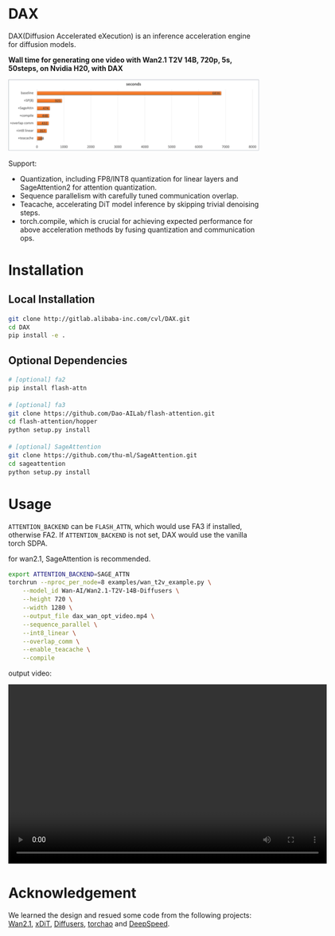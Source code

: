 # DAX

DAX(Diffusion Accelerated eXecution) is an inference acceleration engine for diffusion models.

**Wall time for generating one video with Wan2.1 T2V 14B, 720p, 5s, 50steps, on Nvidia H20, with DAX**

![](assets/benchmark.png)

Support:

- Quantization, including FP8/INT8 quantization for linear layers and SageAttention2 for attention quantization.
- Sequence parallelism with carefully tuned communication overlap.
- Teacache, accelerating DiT model inference by skipping trivial denoising steps. 
- torch.compile, which is crucial for achieving expected performance for above acceleration methods by fusing quantization and communication ops.


# Installation

## Local Installation

```bash
git clone http://gitlab.alibaba-inc.com/cvl/DAX.git
cd DAX
pip install -e .
```

## Optional Dependencies

```bash
# [optional] fa2
pip install flash-attn

# [optional] fa3
git clone https://github.com/Dao-AILab/flash-attention.git 
cd flash-attention/hopper
python setup.py install

# [optional] SageAttention
git clone https://github.com/thu-ml/SageAttention.git
cd sageattention 
python setup.py install
```

# Usage

`ATTENTION_BACKEND` can be `FLASH_ATTN`, which would use FA3 if installed, otherwise FA2. If `ATTENTION_BACKEND` is not set, DAX would use the vanilla torch SDPA.

for wan2.1, SageAttention is recommended.

```bash
export ATTENTION_BACKEND=SAGE_ATTN
torchrun --nproc_per_node=8 examples/wan_t2v_example.py \
    --model_id Wan-AI/Wan2.1-T2V-14B-Diffusers \
    --height 720 \
    --width 1280 \
    --output_file dax_wan_opt_video.mp4 \
    --sequence_parallel \
    --int8_linear \
    --overlap_comm \
    --enable_teacache \
    --compile
```

output video:

<video width="640" height="360" controls>
    <source src="https://code.alibaba-inc.com/cvl/DAX/raw/main/assets/dax_wan_opt_video.mp4" type="video/mp4">
</video>

# Acknowledgement

We learned the design and resued some code from the following projects: [Wan2.1](https://github.com/Wan-Video/Wan2.1), [xDiT](https://github.com/xdit-project/xDiT), [Diffusers](https://github.com/huggingface/diffusers), [torchao](https://github.com/pytorch/ao) and [DeepSpeed](https://github.com/deepspeedai/DeepSpeed).